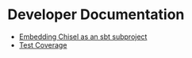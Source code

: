 # Developer Documentation

* [Embedding Chisel as an sbt subproject](sbt-subproject.md)
* [Test Coverage](Test-Coverage.md)
